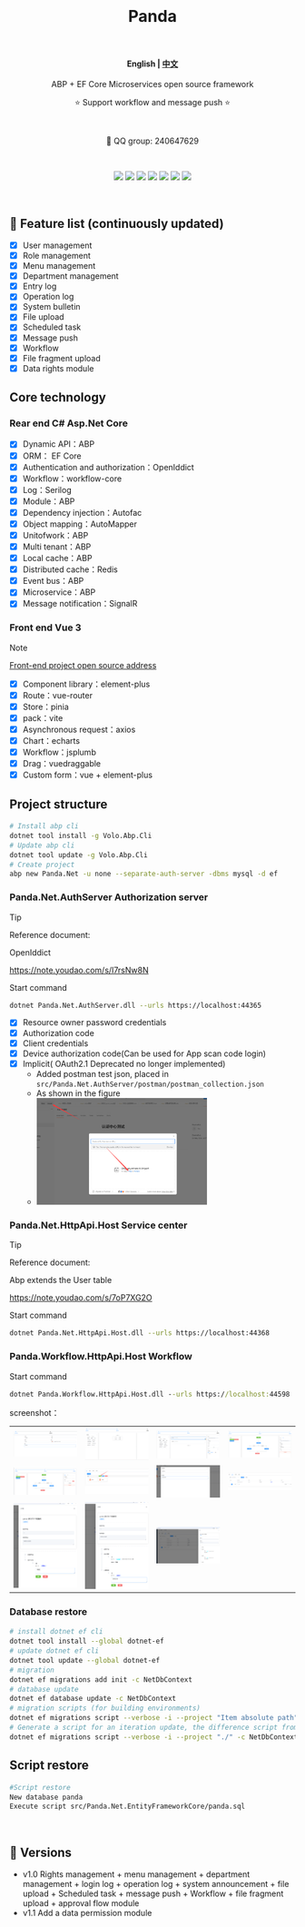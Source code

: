 <br />

<h1 align="center">Panda</h1>

<br />

<h4 align="center">
    <p>
        <b>English</b> |
        <a href="https://github.com/842549829/Panda/README_CN.md">中文</a>
    </p>
</h4>

<p align="center">ABP + EF Core Microservices open source framework</p>

<p align="center">⭐ Support workflow and message push ⭐</p>

<br />

<p align="center">💬 QQ group: 240647629</p>

<br />

<p align="center">
    <img src="https://img.shields.io/badge/language-csharp-orange?style=plastic"/>
    <img src="https://img.shields.io/github/stars/842549829/Panda?style=plastic"/>
    <img src="https://img.shields.io/github/forks/842549829/Panda?style=plastic"/>
    <img src="https://img.shields.io/github/license/842549829/Panda?style=plastic"/>
    <img src="https://img.shields.io/github/issues/842549829/Panda?style=plastic"/>
    <img src="https://img.shields.io/github/repo-size/842549829/Panda?style=plastic"/>
    <img src="https://img.shields.io/github/last-commit/842549829/Panda?style=plastic" />
</p>

<br />

## 🥇 Feature list (continuously updated)

- [x] User management
- [x] Role management
- [x] Menu management
- [x] Department management
- [x] Entry log
- [x] Operation log
- [x] System bulletin
- [x] File upload
- [x] Scheduled task
- [x] Message push
- [x] Workflow
- [x] File fragment upload
- [x] Data rights module

## Core technology

### Rear end C# Asp.Net Core

- [x] Dynamic API：ABP
- [x] ORM： EF Core
- [x] Authentication and authorization：OpenIddict
- [x] Workflow：workflow-core
- [x] Log：Serilog
- [x] Module：ABP
- [x] Dependency injection：Autofac
- [x] Object mapping：AutoMapper
- [x] Unitofwork：ABP
- [x] Multi tenant：ABP
- [x] Local cache：ABP
- [x] Distributed cache：Redis
- [x] Event bus：ABP
- [x] Microservice：ABP
- [x] Message notification：SignalR

### Front end Vue 3
> [!NOTE]
> [Front-end project open source address](https://gitee.com/notify/panda.net.web)


- [x] Component library：element-plus
- [x] Route：vue-router
- [x] Store：pinia
- [x] pack：vite	
- [x] Asynchronous request：axios
- [x] Chart：echarts
- [x] Workflow：jsplumb
- [x] Drag：vuedraggable
- [x] Custom form：vue + element-plus 

## Project structure

```bash
# Install abp cli 
dotnet tool install -g Volo.Abp.Cli
# Update abp cli
dotnet tool update -g Volo.Abp.Cli
# Create project	
abp new Panda.Net -u none --separate-auth-server -dbms mysql -d ef
```

### Panda.Net.AuthServer Authorization server

> [!TIP]
> Reference document:
> 
> OpenIddict
> 
> https://note.youdao.com/s/I7rsNw8N

Start command
```bash
dotnet Panda.Net.AuthServer.dll --urls https://localhost:44365
```
- [x] Resource owner password credentials
- [x] Authorization code
- [x] Client credentials
- [x] Device authorization code(Can be used for App scan code login)
- [x] Implicit( OAuth2.1 Deprecated no longer implemented) 
	- Added postman test json, placed in `src/Panda.Net.AuthServer/postman/postman_collection.json`
	- As shown in the figure
	- <img src="images/1.png" width="300px"/>
 
### Panda.Net.HttpApi.Host Service center

> [!TIP]
> Reference document:
> 
> Abp extends the User table
> 
> https://note.youdao.com/s/7oP7XG2O

Start command
```bash
dotnet Panda.Net.HttpApi.Host.dll --urls https://localhost:44368
```

### Panda.Workflow.HttpApi.Host Workflow

Start command
```cmd
dotnet Panda.Workflow.HttpApi.Host.dll --urls https://localhost:44598
```

screenshot： 
<table>
  <tr>
    <td><img src="module/workflow/images/1.png" /></td>
    <td><img src="module/workflow/images/2.png" /></td>
    <td><img src="module/workflow/images/3.png" /></td>
    <td><img src="module/workflow/images/4.png" /></td>
  </tr>
  <tr>
    <td><img src="module/workflow/images/5.png" /></td>
    <td><img src="module/workflow/images/6.png" /></td>
    <td><img src="module/workflow/images/7.png" /></td>
    <td><img src="module/workflow/images/8.png" /></td>
  </tr>
  <tr>
    <td><img src="module/workflow/images/9.png" /></td>
    <td><img src="module/workflow/images/10.png" /></td>
    <td><img src="module/workflow/images/11.png" /></td>
  </tr>
</table>
	
### Database restore

```bash
# install dotnet ef cli
dotnet tool install --global dotnet-ef
# update dotnet ef cli
dotnet tool update --global dotnet-ef
# migration
dotnet ef migrations add init -c NetDbContext
# database update
dotnet ef database update -c NetDbContext
# migration scripts (for building environments)
dotnet ef migrations script --verbose -i --project "Item absolute path" -c NetDbContext -o "Script absolute path"
# Generate a script for an iteration update, the difference script from this iteration 20240329102615_file1 to 20240408082719_announcement
dotnet ef migrations script --verbose -i --project "./" -c NetDbContext -o "./2.sql"  20240329102615_file1 20240408082719_announcement
```
## Script restore
```bash
#Script restore
New database panda
Execute script src/Panda.Net.EntityFrameworkCore/panda.sql 
```	

<br />

## 📢 Versions 

-  v1.0  Rights management + menu management + department management + login log + operation log + system announcement + file upload + Scheduled task + message push + Workflow + file fragment upload + approval flow module
-  v1.1  Add a data permission module
